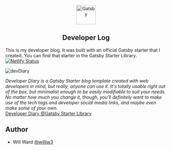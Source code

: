 <p align="center">
  <a href="https://www.gatsbyjs.org">
    <img alt="Gatsby" src="https://www.gatsbyjs.org/monogram.svg" width="60" />
  </a>
</p>
<h2 align="center">
  Developer Log
</h2>

This is my developer blog. It was built with an official Gatsby starter that I created. You can find that starter in the Gatsby Starter Library.<br>
[![Netlify Status](https://api.netlify.com/api/v1/badges/a1303249-438b-40a2-a543-999f60571d22/deploy-status)](https://app.netlify.com/sites/developer-log/deploys)

![devDiary](https://dl.dropboxusercontent.com/s/605o40f9b92e9m8/devdiary.jpg?dl=0)

*Developer Diary is a Gatsby Starter blog template created with web developers in mind, but really, anyone can use it. It's totally usable right out of the box, but minimalist enough to be easily modifiable to suit your needs. No matter how much you change it, though, you'll definitely want to make use of the tech tags and developer social media links, and maybe even make some of your own.*<br>
[Developer Diary @Gatsby Starter Library](https://www.gatsbyjs.org/starters/willjw3/gatsby-starter-developer-diary/)

## Author
- Will Ward [@willjw3](https://github.com/willjw3)
